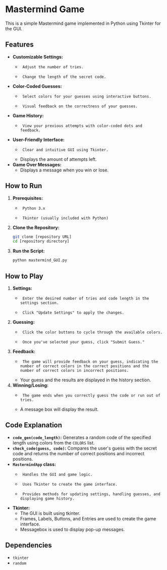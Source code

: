 # Mastermind Game

This is a simple Mastermind game implemented in Python using Tkinter for the GUI.

## Features

-   **Customizable Settings:**
    -      Adjust the number of tries.
    -      Change the length of the secret code.
-   **Color-Coded Guesses:**
    -      Select colors for your guesses using interactive buttons.
    -      Visual feedback on the correctness of your guesses.
-   **Game History:**
    -      View your previous attempts with color-coded dots and feedback.
-   **User-Friendly Interface:**
    -      Clear and intuitive GUI using Tkinter.
    -   Displays the amount of attempts left.
-   **Game Over Messages:**
    -   Displays a message when you win or lose.

## How to Run

1.  **Prerequisites:**
    -      Python 3.x
    -      Tkinter (usually included with Python)

2.  **Clone the Repository:**

    ```bash
    git clone [repository URL]
    cd [repository directory]
    ```

3.  **Run the Script:**

    ```bash
    python mastermind_GUI.py
    ```

## How to Play

1.  **Settings:**
    -      Enter the desired number of tries and code length in the settings section.
    -      Click "Update Settings" to apply the changes.
2.  **Guessing:**
    -      Click the color buttons to cycle through the available colors.
    -      Once you've selected your guess, click "Submit Guess."
3.  **Feedback:**
    -      The game will provide feedback on your guess, indicating the number of correct colors in the correct positions and the number of correct colors in incorrect positions.
    -   Your guess and the results are displayed in the history section.
4.  **Winning/Losing:**
    -      The game ends when you correctly guess the code or run out of tries.
    -   A message box will display the result.

## Code Explanation

-   **`code_gen(code_length)`:** Generates a random code of the specified length using colors from the `COLORS` list.
-   **`check_code(guess, code)`:** Compares the user's guess with the secret code and returns the number of correct positions and incorrect positions.
-   **`MastermindApp` class:**
    -      Handles the GUI and game logic.
    -      Uses Tkinter to create the game interface.
    -      Provides methods for updating settings, handling guesses, and displaying game history.
-   **Tkinter:**
    -   The GUI is built using tkinter.
    -   Frames, Labels, Buttons, and Entries are used to create the game interface.
    -   Messagebox is used to display pop-up messages.

## Dependencies

-   `tkinter`
-   `random`
